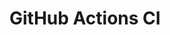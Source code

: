 # GitHub Actions CI













































































































































































































































































































































































































































































































































































































































































































































































































































































































































































































































































































































































































































































































































































































































































































































































































































































